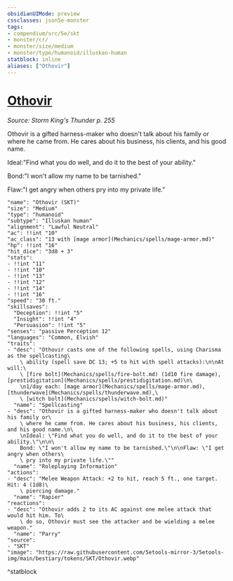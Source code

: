 ```yaml
---
obsidianUIMode: preview
cssclasses: json5e-monster
tags:
- compendium/src/5e/skt
- monster/cr/
- monster/size/medium
- monster/type/humanoid/illuskan-human
statblock: inline
aliases: ["Othovir"]
---
```

# [Othovir](Mechanics\bestiary\npc/othovir-skt.md)
*Source: Storm King's Thunder p. 255*  

Othovir is a gifted harness-maker who doesn't talk about his family or where he came from. He cares about his business, his clients, and his good name.

Ideal:"Find what you do well, and do it to the best of your ability."

Bond:"I won't allow my name to be tarnished."

Flaw:"I get angry when others pry into my private life."

```statblock
"name": "Othovir (SKT)"
"size": "Medium"
"type": "humanoid"
"subtype": "Illuskan human"
"alignment": "Lawful Neutral"
"ac": !!int "10"
"ac_class": "13 with [mage armor](Mechanics/spells/mage-armor.md)"
"hp": !!int "16"
"hit_dice": "3d8 + 3"
"stats":
- !!int "11"
- !!int "10"
- !!int "13"
- !!int "12"
- !!int "14"
- !!int "16"
"speed": "30 ft."
"skillsaves":
  "Deception": !!int "5"
  "Insight": !!int "4"
  "Persuasion": !!int "5"
"senses": "passive Perception 12"
"languages": "Common, Elvish"
"traits":
- "desc": "Othovir casts one of the following spells, using Charisma as the spellcasting\
    \ ability (spell save DC 13; +5 to hit with spell attacks):\n\nAt will:\
    \ [fire bolt](Mechanics/spells/fire-bolt.md) (1d10 fire damage), [prestidigitation](Mechanics/spells/prestidigitation.md)\n\
    \n1/day each: [mage armor](Mechanics/spells/mage-armor.md), [thunderwave](Mechanics/spells/thunderwave.md),\
    \ [witch bolt](Mechanics/spells/witch-bolt.md)"
  "name": "Spellcasting"
- "desc": "Othovir is a gifted harness-maker who doesn't talk about his family or\
    \ where he came from. He cares about his business, his clients, and his good name.\n\
    \nIdeal: \"Find what you do well, and do it to the best of your ability.\"\n\n\
    Bond: \"I won't allow my name to be tarnished.\"\n\nFlaw: \"I get angry when others\
    \ pry into my private life.\""
  "name": "Roleplaying Information"
"actions":
- "desc": "Melee Weapon Attack: +2 to hit, reach 5 ft., one target. Hit: 4 (1d8)\
    \ piercing damage."
  "name": "Rapier"
"reactions":
- "desc": "Othovir adds 2 to its AC against one melee attack that would hit him. To\
    \ do so, Othovir must see the attacker and be wielding a melee weapon."
  "name": "Parry"
"source":
- "SKT"
"image": "https://raw.githubusercontent.com/5etools-mirror-3/5etools-img/main/bestiary/tokens/SKT/Othovir.webp"
```
^statblock